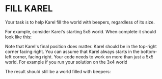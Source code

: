 # FILL KAREL

Your task is to help Karel fill the world with beepers, regardless of its size.

For example, consider Karel's starting 5x5 world. When complete it should look like this:


Note that Karel's final position does matter. Karel should be in the top-right corner facing right. You can assume that Karel always starts in the bottom-left corner, facing right. Your code needs to work on more than just a 5x5 world. For example if you run your solution on the 3x4 world


The result should still be a world filled with beepers: